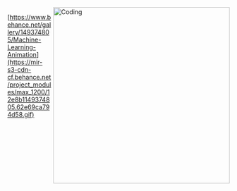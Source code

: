 <img align="right" alt="Coding" width="400" src="https://mir-s3-cdn-cf.behance.net/project_modules/max_1200/12e8b1149374805.62e69ca794d58.gif">

[https://www.behance.net/gallery/149374805/Machine-Learning-Animation](https://mir-s3-cdn-cf.behance.net/project_modules/max_1200/12e8b1149374805.62e69ca794d58.gif)
